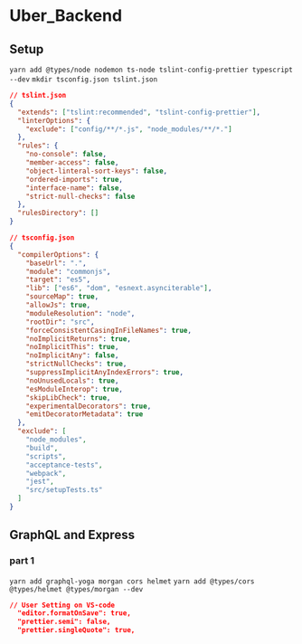 # Uber_Backend

## Setup

`yarn add @types/node nodemon ts-node tslint-config-prettier typescript --dev`
`mkdir tsconfig.json tslint.json`

```json
// tslint.json
{
  "extends": ["tslint:recommended", "tslint-config-prettier"],
  "linterOptions": {
    "exclude": ["config/**/*.js", "node_modules/**/*."]
  },
  "rules": {
    "no-console": false,
    "member-access": false,
    "object-linteral-sort-keys": false,
    "ordered-imports": true,
    "interface-name": false,
    "strict-null-checks": false
  },
  "rulesDirectory": []
}
```

```json
// tsconfig.json
{
  "compilerOptions": {
    "baseUrl": ".",
    "module": "commonjs",
    "target": "es5",
    "lib": ["es6", "dom", "esnext.asynciterable"],
    "sourceMap": true,
    "allowJs": true,
    "moduleResolution": "node",
    "rootDir": "src",
    "forceConsistentCasingInFileNames": true,
    "noImplicitReturns": true,
    "noImplicitThis": true,
    "noImplicitAny": false,
    "strictNullChecks": true,
    "suppressImplicitAnyIndexErrors": true,
    "noUnusedLocals": true,
    "esModuleInterop": true,
    "skipLibCheck": true,
    "experimentalDecorators": true,
    "emitDecoratorMetadata": true
  },
  "exclude": [
    "node_modules",
    "build",
    "scripts",
    "acceptance-tests",
    "webpack",
    "jest",
    "src/setupTests.ts"
  ]
}
```

## GraphQL and Express

### part 1

`yarn add graphql-yoga morgan cors helmet`
`yarn add @types/cors @types/helmet @types/morgan --dev`

```json
// User Setting on VS-code
  "editor.formatOnSave": true,
  "prettier.semi": false,
  "prettier.singleQuote": true,
```
